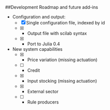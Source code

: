 ##Development Roadmap and future add-ins

* Configuration and output:   
  * [x] Single configuration file, indexed by id   
  * [x] - Output file with scilab syntax   
  * [x] - Port to Julia 0.4      

* New system capabilities
  * [x] - Price variation (missing actuation)   
  * [ ] - Credit   
  * [x] - Input stocking (missing actuation)   
  * [x] - External sector   
  * [ ] - Rule producers   
